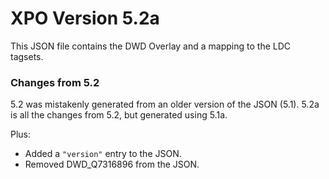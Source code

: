 # XPO Version 5.2a

This JSON file contains the DWD Overlay and a mapping to the LDC tagsets.

### Changes from 5.2

5.2 was mistakenly generated from an older version of the JSON (5.1). 5.2a is all the changes from 5.2, but generated using 5.1a.

Plus:

* Added a `"version"` entry to the JSON.
* Removed DWD_Q7316896 from the JSON.